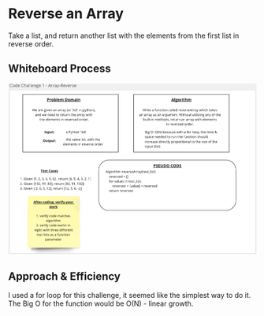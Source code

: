 # Reverse an Array
Take a list, and return another list with the elements from the first list in reverse order.

## Whiteboard Process
![Array Reverse](array_reverse.png)

## Approach & Efficiency
I used a for loop for this challenge, it seemed like the simplest way to do it.
The Big O for the function would be O(N) - linear growth.




